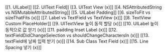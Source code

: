 [[1. UILabel]]
[[2. UIText Field]]
[[3. UIText View (x)]]
[[4. NSAttributedString vs NSMutableAttributedString]]
[[5. UILabel Padding]]
[[6. sizeToFit vs sizeThatFits (x)]]
[[7. Label vs TextField vs TextView (x)]]
[[8. TextView Custom PlaceHolder]]
[[9. UITextView 높이 동적 할당 (x)]]
[[10. UILabel 높이 동적으로 값 얻기 (x)]]
[[11. padding Inset Label (x)]]
[[12. textFieldDidChangeSelection vs shouldChangeCharactersIn (x)]]
[[13. textField에 날짜 입력 받기 (x)]]
[[14. Sub Class Text Field (x)]]
[[15. Line Spacing 넣기 (x)]]